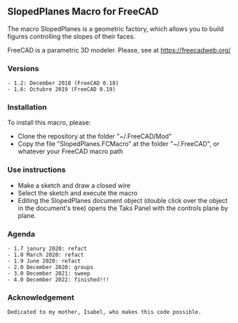 ## SlopedPlanes Macro for FreeCAD

The macro SlopedPlanes is a geometric factory, which allows you to build figures controlling the slopes of their faces.

FreeCAD is a parametric 3D modeler. Please, see at https://freecadweb.org/

### Versions

    - 1.2: December 2018 (FreeCAD 0.18)
    - 1.6: Octubre 2019 (FreeCAD 0.19)

### Installation

To install this macro, please:

* Clone the repository at the folder "~/.FreeCAD/Mod"
* Copy the file "SlopedPlanes.FCMacro" at the folder "~/.FreeCAD", or whatever your FreeCAD macro path

### Use instructions

* Make a sketch and draw a closed wire
* Select the sketch and execute the macro
* Editing the SlopedPlanes document object
  (double click over the object in the document's tree)
  opens the Taks Panel with the controls plane by plane.

### Agenda

    - 1.7 janury 2020: refact
    - 1.8 March 2020: refact
    - 1.9 June 2020: refact
    - 2.0 December 2020: groups
    - 3.0 December 2021: sweep
    - 4.0 December 2022: finished!!!

### Acknowledgement

    Dedicated to my mother, Isabel, who makes this code possible.
